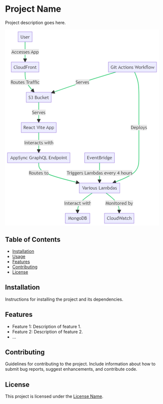 # Project Name

Project description goes here.

![Project Architecture](docs/arch.png)

## Table of Contents

- [Installation](#installation)
- [Usage](#usage)
- [Features](#features)
- [Contributing](#contributing)
- [License](#license)

## Installation

Instructions for installing the project and its dependencies.

## Features

- Feature 1: Description of feature 1.
- Feature 2: Description of feature 2.
- ...

## Contributing

Guidelines for contributing to the project. Include information about how to submit bug reports, suggest enhancements, and contribute code.

## License

This project is licensed under the [License Name](LICENSE).
